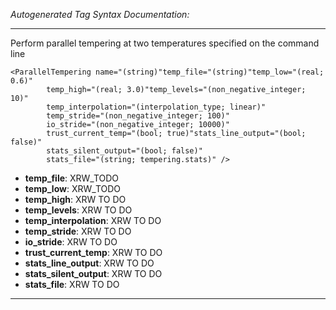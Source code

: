 _Autogenerated Tag Syntax Documentation:_

---
Perform parallel tempering at two temperatures specified on the command line

```
<ParallelTempering name="(string)"temp_file="(string)"temp_low="(real; 0.6)"
        temp_high="(real; 3.0)"temp_levels="(non_negative_integer; 10)"
        temp_interpolation="(interpolation_type; linear)"
        temp_stride="(non_negative_integer; 100)"
        io_stride="(non_negative_integer; 10000)"
        trust_current_temp="(bool; true)"stats_line_output="(bool; false)"
        stats_silent_output="(bool; false)"
        stats_file="(string; tempering.stats)" />
```

-   **temp_file**: XRW_TODO
-   **temp_low**: XRW_TODO
-   **temp_high**: XRW TO DO
-   **temp_levels**: XRW TO DO
-   **temp_interpolation**: XRW TO DO
-   **temp_stride**: XRW TO DO
-   **io_stride**: XRW TO DO
-   **trust_current_temp**: XRW TO DO
-   **stats_line_output**: XRW TO DO
-   **stats_silent_output**: XRW TO DO
-   **stats_file**: XRW TO DO

---
